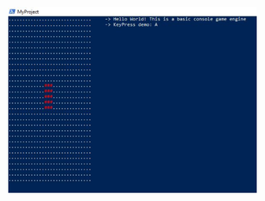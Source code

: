 ![alt text](https://github.com/Ruan191/Basic-Console-GameEngine/blob/main/Game/images/Demo.JPG "Logo Title Text 1")
